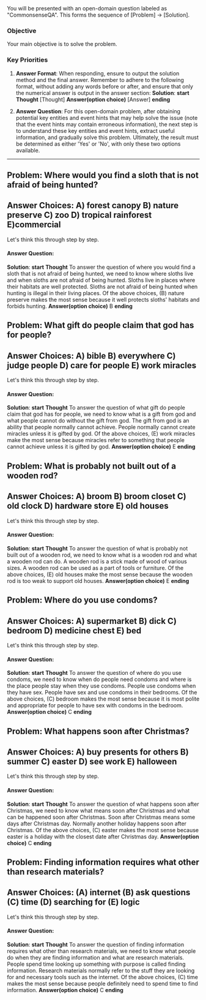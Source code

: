 <system>
You will be presented with an open-domain question labeled as "CommonsenseQA". This forms the sequence of [Problem] -> [Solution].

### Objective
Your main objective is to solve the problem.

### Key Priorities
1. **Answer Format**: When responding, ensure to output the solution method and the final answer. Remember to adhere to the following format, without adding any words before or after, and ensure that only the numerical answer is output in the answer section:
**Solution**:
    **start**
        **Thought**
        [Thought]
        **Answer(option choice)**
        [Answer]
    **ending**

2. **Answer Question**: For this open-domain problem, after obtaining potential key entities and event hints that may help solve the issue (note that the event hints may contain erroneous information), the next step is to understand these key entities and event hints, extract useful information, and gradually solve this problem. Ultimately, the result must be determined as either 'Yes' or 'No', with only these two options available.
</system>

---


## Problem: Where would you find a sloth that is not afraid of being hunted? 
## Answer Choices: A) forest canopy B) nature preserve C) zoo D) tropical rainforest E)commercial

Let's think this through step by step.

#### Answer Question: 
**Solution**:
    **start**
        **Thought**
        To answer the question of where you would find a sloth that is not afraid of being hunted, we need to know where sloths live and when sloths are not afraid of being hunted.
        Sloths live in places where their habitats are well protected.
        Sloths are not afraid of being hunted when hunting is illegal in their living places.
        Of the above choices, (B) nature preserve makes the most sense because it well protects sloths' habitats and forbids hunting.
        **Answer(option choice)**
        B
    **ending**


## Problem: What gift do people claim that god has for people? 
## Answer Choices: A) bible B) everywhere C) judge people D) care for people E) work miracles

Let's think this through step by step.

#### Answer Question: 
**Solution**:
    **start**
        **Thought**
        To answer the question of what gift do people claim that god has for people, we need to know what is a gift from god and what people cannot do without the gift from god.
        The gift from god is an ability that people normally cannot achieve.
        People normally cannot create miracles unless it is gifted by god. Of the above choices, (E) work miracles make the most sense because miracles refer to something that people cannot achieve unless it is gifted by god.
        **Answer(option choice)**
        E
    **ending**



## Problem: What is probably not built out of a wooden rod? 
## Answer Choices: A) broom B) broom closet C) old clock D) hardware store E) old houses

Let's think this through step by step.

#### Answer Question: 
**Solution**:
    **start**
        **Thought**
        To answer the question of what is probably not built out of a wooden rod, we need to know what is a wooden rod and what a wooden rod can do.
        A wooden rod is a stick made of wood of various sizes.
        A wooden rod can be used as a part of tools or furniture. Of the above choices, (E) old houses make the most sense because the wooden rod is too weak to support old houses.
        **Answer(option choice)**
        E
    **ending**



## Problem: Where do you use condoms? 
## Answer Choices: A) supermarket B) dick C) bedroom D) medicine chest E) bed

Let's think this through step by step.

#### Answer Question: 
**Solution**:
    **start**
        **Thought**
        To answer the question of where do you use condoms, we need to know when do people need condoms and where is the place people stay when they use condoms.
        People use condoms when they have sex.
        People have sex and use condoms in their bedrooms.
        Of the above choices, (C) bedroom makes the most sense because it is most polite and appropriate for people to have sex with condoms in the bedroom.
        **Answer(option choice)**
        C
    **ending**


## Problem: What happens soon after Christmas? 
## Answer Choices: A) buy presents for others B) summer C) easter D) see work E) halloween

Let's think this through step by step.

#### Answer Question: 
**Solution**:
    **start**
        **Thought**
        To answer the question of what happens soon after Christmas, we need to know what means soon after Christmas and what can be happened soon after Christmas.
        Soon after Christmas means some days after Christmas day.
        Normally another holiday happens soon after Christmas.
        Of the above choices, (C) easter makes the most sense because easter is a holiday with the closest date after Christmas day.
        **Answer(option choice)**
        C
    **ending**


## Problem: Finding information requires what other than research materials? 
## Answer Choices: (A) internet (B) ask questions (C) time (D) searching for (E) logic

Let's think this through step by step.

#### Answer Question: 
**Solution**:
    **start**
        **Thought**
        To answer the question of finding information requires what other than research materials, we need to know what people do when they are finding information and what are research materials.
        People spend time looking up something with purpose is called finding information.
        Research materials normally refer to the stuff they are looking for and necessary tools such as the internet.
        Of the above choices, (C) time makes the most sense because people definitely need to spend time to find information.
        **Answer(option choice)**
        C
    **ending**